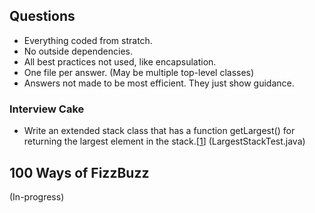 
## Questions ##
- Everything coded from stratch.
- No outside dependencies.
- All best practices not used, like encapsulation.
- One file per answer. (May be multiple top-level classes)
- Answers not made to be most efficient. They just show guidance.


### Interview Cake ###
- Write an extended stack class that has a function getLargest() for returning the largest element in the stack.[[1](https://www.interviewcake.com/question/largest-stack)] (LargestStackTest.java)


## 100 Ways of FizzBuzz ##
(In-progress)
